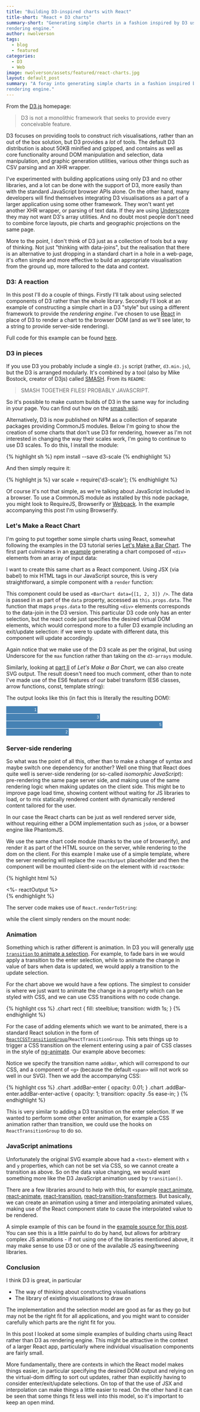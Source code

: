 ```yaml
---
title: "Building D3-inspired charts with React"
title-short: "React + D3 charts"
summary-short: "Generating simple charts in a fashion inspired by D3 using React as a
rendering engine."
author: nwolverson
tags:
  - blog
  - featured
categories:
  - D3
  - Web
image: nwolverson/assets/featured/react-charts.jpg
layout: default_post
summary: "A foray into generating simple charts in a fashion inspired by D3 using React as a
rendering engine."
---
```

From the [D3.js](d3js.org) homepage:

> D3 is not a monolithic framework that seeks to provide every conceivable feature.

D3 focuses on providing tools to construct rich visualisations, rather than an
out of the box solution, but D3 provides a *lot* of tools. The default D3
distribution is about 50KB minified and gzipped, and contains as well as core
functionality around DOM manipulation and selection, data manipulation, and
graphic generation utilities, various other things such as CSV parsing and an XHR
wrapper.

I've experimented with building applications using only D3 and no other libraries,
and a lot can be done with the support of D3, more easily than with the standard JavaScript
browser APIs alone. On the other hand, many developers will find themselves
integrating D3 visualisations as a part of a larger application using some other
framework. They won't want yet another XHR wrapper, or parsing of text data. If
they are using [Underscore](http://underscorejs.org/) they may not want D3's array
utilities. And no doubt most people don't need to combine force layouts, pie charts
and geographic projections on the same page.

More to the point, I don't think of D3 just as a collection of tools but a way of thinking.
Not just "thinking with data-joins", but the realisation that there is an alternative
to just dropping in a standard chart in a hole in a web-page, it's often simple
and more effective to build an appropriate visualisation from the ground up, more
tailored to the data and context.

### D3: A reaction

In this post I'll do a couple of things. Firstly I'll talk about using selected
components of D3 rather than the whole library. Secondly I'll look at an example
of constructing a simple chart in a D3 "style" but using a different framework
to provide the _rendering engine_. I've chosen to use
[React](http://facebook.github.io/react/) in place of D3 to render a chart to the
browser DOM (and as we'll see later, to a string to provide server-side rendering).

Full code for this example can be found [here](https://github.com/nwolverson/blog-react-d3).

### D3 in pieces

If you use D3 you probably include a single `d3.js` script (rather, `d3.min.js`),
but the D3 is arranged modularly. It's combined by a tool (also by Mike Bostock, creator of D3js) called
[SMASH](https://github.com/mbostock/smash). From its `README`:

> SMASH TOGETHER FILES! PROBABLY JAVASCRIPT.

So it's possible to make custom builds of D3 in the same way for including in
your page. You can find out how on the [smash wiki](https://github.com/mbostock/smash/wiki).

Alternatively, D3 is now published on NPM as a collection of separate packages
providing CommonJS modules. Below I'm going to show the creation of some charts
that don't use D3 for rendering, however as I'm not interested in changing the
way their scales work, I'm going to continue to use D3 scales. To do this, I install
the module:

{% highlight sh %}
npm install --save d3-scale
{% endhighlight %}

And then simply require it:

{% highlight js %}
var scale = require('d3-scale');
{% endhighlight %}

Of course it's not that simple, as we're talking about JavaScript included in a browser.
To use a CommonJS module as installed by this node package, you might look to RequireJS,
Browserify or [Webpack](http://webpack.github.io/). In the example accompanying
this post I'm using Browserify.

### Let's Make a React Chart

I'm going to put together some simple charts using React, somewhat following the
examples in the D3 tutorial series [Let's Make a Bar Chart](https://bost.ocks.org/mike/bar/).
The first part culminates in an [example](http://bl.ocks.org/mbostock/7322386) generating a chart composed of `<div>` elements
from an array of input data:

<script src="https://gist.github.com/nwolverson/5fccc7fce135ce99321f.js?file=d3-chart.js"></script>

I want to create this same chart as a React component. Using JSX (via babel) to mix HTML tags
in our JavaScript source, this is very straightforward, a simple component with a `render` function:

<script src="https://gist.github.com/nwolverson/5fccc7fce135ce99321f.js?file=barchart1.js"></script>

This component could be used as `<BarChart data={[1, 2, 3]} />`.
The data is passed in as part of the `data` property, accessed as `this.props.data`.
The function that maps `props.data` to the resulting `<div>` elements corresponds to the data-join
in the D3 version. This particular D3 code only has an enter selection, but the react
code just specifies the desired virtual DOM elements, which would correspond more to
a fuller D3 example including an exit/update selection: if we were to update with different
data, this component will update accordingly.

Again notice that we make use of the D3 scale as per the original, but using
Underscore for the `max` function rather than taking on the `d3-arrays` module.

Similarly, looking at [part II](https://bost.ocks.org/mike/bar/2/) of _Let's Make a Bar Chart_,
we can also create SVG output. The result doesn't need too much comment, other than
to note I've made use of the ES6 features of our babel transform (ES6 classes,
arrow functions, const, template string):

<script src="https://gist.github.com/nwolverson/5fccc7fce135ce99321f.js?file=barchart2.jsx"></script>

The output looks like this (in fact this is literally the resulting DOM):

<style type="text/css">
.chart rect {
  fill: steelblue;
}
.chart text {
  fill: white;
  font: 10px sans-serif;
  text-anchor: end;
}
</style>
<svg class="chart" width="420" height="80" data-reactid=".11g3171jrpc" data-react-checksum="-751185241"><g transform="translate(0,0)" data-reactid=".11g3171jrpc.$0"><rect width="84" height="19" data-reactid=".11g3171jrpc.$0.0"></rect><text x="81" y="9.5" dy=".35em" data-reactid=".11g3171jrpc.$0.1">1</text></g><g transform="translate(0,20)" data-reactid=".11g3171jrpc.$1"><rect width="252" height="19" data-reactid=".11g3171jrpc.$1.0"></rect><text x="249" y="9.5" dy=".35em" data-reactid=".11g3171jrpc.$1.1">3</text></g><g transform="translate(0,40)" data-reactid=".11g3171jrpc.$2"><rect width="420" height="19" data-reactid=".11g3171jrpc.$2.0"></rect><text x="417" y="9.5" dy=".35em" data-reactid=".11g3171jrpc.$2.1">5</text></g><g transform="translate(0,60)" data-reactid=".11g3171jrpc.$3"><rect width="168" height="19" data-reactid=".11g3171jrpc.$3.0"></rect><text x="165" y="9.5" dy=".35em" data-reactid=".11g3171jrpc.$3.1">2</text></g></svg>

### Server-side rendering

So what was the point of all this, other than to make a change of syntax and
maybe switch one dependency for another? Well one thing that React does quite
well is server-side rendering (or so-called _isomorphic JavaScript_): pre-rendering
the same page server side, and making use of the same rendering logic when
making updates on the client side. This might be to improve page load time,
showing content without waiting for JS libraries to load, or to mix statically
rendered content with dynamically rendered content tailored for the user.

In our case the React charts can be just as well rendered server side, without
requiring either a DOM implementation such as `jsdom`, or a bowser engine like PhantomJS.

We use the same chart code module (thanks to the use of browserify), and render it
as part of the HTML source on the server, while rendering to the dom
on the client. For this example I make use of a simple template, where the server
rendering will replace the `reactOutput` placeholder and then the component will
be mounted client-side on the element with id `reactNode`:

{% highlight html %}
<div id="reactNode">
    <%- reactOutput %>
</div>
{% endhighlight %}

The server code makes use of `React.renderToString`:

<script src="https://gist.github.com/nwolverson/5fccc7fce135ce99321f.js?file=server-use.jsx"></script>

while the client simply renders on the mount node:

<script src="https://gist.github.com/nwolverson/5fccc7fce135ce99321f.js?file=client-use.jsx"></script>

### Animation

Something which is rather different is animation. In D3 you will generally [use
`transition` to animate a selection](https://bost.ocks.org/mike/transition/). For example, to fade bars in we would
apply a transition to the enter selection, while to animate the change in value
of bars when data is updated, we would apply a transition to the update selection.

For the chart above we would have a few options. The simplest to consider is where
we just want to animate the change in a property which can be styled with CSS, and we
can use CSS transitions with no code change.

{% highlight css %}
.chart rect {
  fill: steelblue;
  transition: width 1s;
}
{% endhighlight %}

For the case of adding elements which we want to be animated, there is a standard
React solution in the form of [`ReactCSSTransitionGroup`](https://facebook.github.io/react/docs/animation.html)/`ReactTransitionGroup`.
This sets things up to trigger a CSS transition on the element entering using a pair of
CSS classes in the style of [ng-animate](https://docs.angularjs.org/api/ngAnimate).
Our example above becomes:

<script src="https://gist.github.com/nwolverson/5fccc7fce135ce99321f.js?file=css-transition.jsx"></script>

Notice we specify the transition name `addBar`, which will correspond to our CSS,
and a component of `<g>` (because the default `<span>` will not work so well in our
  SVG). Then we add the accompanying CSS:

{% highlight css %}
.chart .addBar-enter {
	opacity: 0.01;
}
.chart .addBar-enter.addBar-enter-active {
	opacity: 1;
	transition: opacity .5s ease-in;
}
{% endhighlight %}

This is very similar to adding a D3 transition on the enter selection. If we wanted
to perform some other enter animation, for example a CSS animation
rather than transition, we could use the hooks on `ReactTransitionGroup` to do so.

### JavaScript animations

Unfortunately the original SVG example above had a `<text>` element with `x` and `y`
properties, which can not be set via CSS, so we cannot create a transition as above.
So on the data value changing, we would want something more like the D3 JavaScript animation
used by `transition()`.

There are a few libraries around to help with this, for example [react.animate](https://github.com/pleasetrythisathome/react.animate), [react-animate](https://github.com/elierotenberg/react-animate), [react-transition](https://github.com/pirelenito/react-transition), [react-transition-transformers](https://github.com/jason-wolfe/react-transition-transformers). But basically,
we can create an animation using a timer and interpolating animated values, making use of the React component
state to cause the interpolated value to be rendered.

A simple example of this can be found in the [example source for this post](https://github.com/nwolverson/blog-react-d3).
You can see this is a little painful to do by hand, but allows for arbitrary complex
JS animations - if not using one of the libraries mentioned above, it may make sense to
use D3 or one of the available JS easing/tweening libraries.

### Conclusion

I think D3 is great, in particular

* The way of thinking about constructing visualisations
* The library of existing visualisations to draw on

The implementation and the selection model are good as far as they go but may
not be the right fit for all applications, and you might want to consider
carefully which parts are the right fit for you.

In this post I looked at some simple examples of building charts using React rather
than D3 as rendering engine. This might be attractive in the context of a larger
React app, particularly where individual visualisation components are fairly small.

More fundamentally, there are contexts in which the React model makes things easier,
in particular specifying the desired DOM output and relying on the virtual-dom diffing
to sort out updates, rather than explicitly having to consider enter/exit/update selections.
On top of that the use of JSX and interpolation can make things a little easier
to read. On the other hand it can be seen that some things fit less well into this
model, so it's important to keep an open mind.
